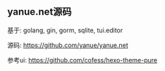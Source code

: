 ## yanue.net源码

基于: golang, gin, gorm, sqlite, tui.editor

源码: https://github.com/yanue/yanue.net

参考ui: https://github.com/cofess/hexo-theme-pure

